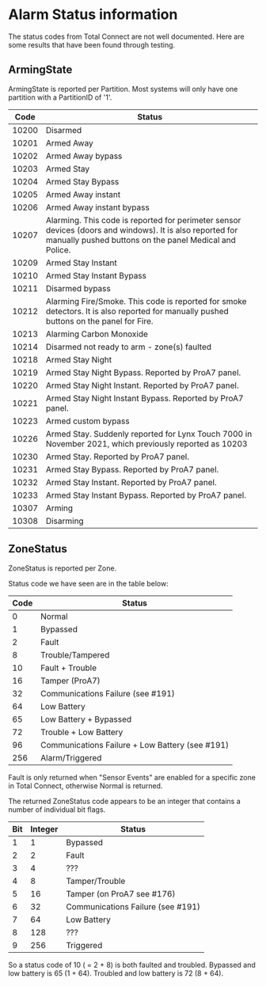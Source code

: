 # Alarm Status information

The status codes from Total Connect are not well documented.  Here are some results that have been found through testing.

## ArmingState
ArmingState is reported per Partition.  Most systems will only have one partition with a PartitionID of '1'.

Code | Status
------------ | -------------
10200 | Disarmed
10201 | Armed Away
10202 | Armed Away bypass
10203 | Armed Stay
10204 | Armed Stay Bypass
10205 | Armed Away instant
10206 | Armed Away instant bypass
10207 | Alarming.  This code is reported for perimeter sensor devices (doors and windows).  It is also reported for manually pushed buttons on the panel Medical and Police. 
10209 | Armed Stay Instant
10210 | Armed Stay Instant Bypass
10211 | Disarmed bypass
10212 | Alarming Fire/Smoke. This code is reported for smoke detectors.  It is also reported for manually pushed buttons on the panel for Fire.
10213 | Alarming Carbon Monoxide
10214 | Disarmed not ready to arm - zone(s) faulted
10218 | Armed Stay Night
10219 | Armed Stay Night Bypass.  Reported by ProA7 panel.
10220 | Armed Stay Night Instant.  Reported by ProA7 panel.
10221 | Armed Stay Night Instant Bypass.  Reported by ProA7 panel.
10223 | Armed custom bypass
10226 | Armed Stay.  Suddenly reported for Lynx Touch 7000 in November 2021, which previously reported as 10203
10230 | Armed Stay.  Reported by ProA7 panel.
10231 | Armed Stay Bypass. Reported by ProA7 panel.
10232 | Armed Stay Instant. Reported by ProA7 panel.
10233 | Armed Stay Instant Bypass. Reported by ProA7 panel.
10307 | Arming
10308 | Disarming

## ZoneStatus
ZoneStatus is reported per Zone.

Status code we have seen are in the table below:

Code | Status
------------ | -------------
0 | Normal
1 | Bypassed
2 | Fault
8 | Trouble/Tampered
10 | Fault + Trouble
16 | Tamper (ProA7)
32 | Communications Failure (see #191)
64 | Low Battery
65 | Low Battery + Bypassed
72 | Trouble + Low Battery
96 | Communications Failure + Low Battery (see #191)
256 | Alarm/Triggered

Fault is only returned when "Sensor Events" are enabled for a specific zone in Total Connect, otherwise Normal is returned.

The returned ZoneStatus code appears to be an integer that contains a number of individual bit flags.

Bit | Integer | Status
------------ | ------------- | -------------
1 | 1 | Bypassed
2 | 2 | Fault
3 | 4 | ???
4 | 8 | Tamper/Trouble
5 | 16 | Tamper (on ProA7 see #176) 
6 | 32 | Communications Failure (see #191)
7 | 64 | Low Battery
8 | 128 | ???
9 | 256 | Triggered

So a status code of 10 ( = 2 + 8) is both faulted and troubled. Bypassed and low battery is 65 (1 + 64). Troubled and low battery is 72 (8 + 64).

